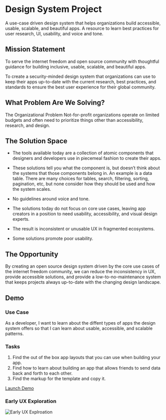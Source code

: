 # Design System Project

A use-case driven design system that helps organizations build accessible, usable, scalable, and beautiful apps. 
A resource to learn best practices for user research, UI, usability, and voice and tone.

## Mission Statement

To serve the internet freedom and open source community with thoughtful guidance for building inclusive, usable, scalable, and beautiful apps.

To create a security-minded design system that organizations can use to keep their apps up-to-date with the current research, best practices, and standards to ensure the best user experience for their global community.

## What Problem Are We Solving?

The Organizational Problem
Not-for-profit organizations operate on limited budgets and often need to prioritize things other than accessibility, research, and design. 

## The Solution Space 

* The tools available today are a collection of atomic components that designers and developers use in piecemeal fashion to create their apps. 

* These solutions tell you what the component is, but doesn’t think about the systems that those components belong in. An example is a data table. There are many choices for tables, search, filtering, sorting, pagination, etc, but none consider how they should be used and how the system scales.

* No guidelines around voice and tone.

* The solutions today do not focus on core use cases, leaving app creators in a position to need usability, accessibility, and visual design experts.

* The result is inconsistent or unusable UX in fragmented ecosystems.

* Some solutions promote poor usability.

## The Opportunity

By creating an open source design system driven by the core use cases of the internet freedom community, we can reduce the inconsistency in UX, provide accessible solutions, and provide a low-to-no-maintenance system that keeps projects always up-to-date with the changing design landscape.

## Demo
### Use Case
As a developer, I want to learn about the diffent types of apps the design system offers so that I can learn about usable, accessible, and scalable patterns.

### Tasks
1. Find the out of the box app layouts that you can use when building your app.
2. Find how to learn about building an app that allows friends to send data back and forth to each other.
3. Find the markup for the template and copy it.

[Launch Demo](https://invis.io/A4PJ2B3N8EC#/335953160_Home)

### Early UX Exploration
![Early UX Explroation](https://glennsorrentino.keybase.pub/design-system/demo.gif)
